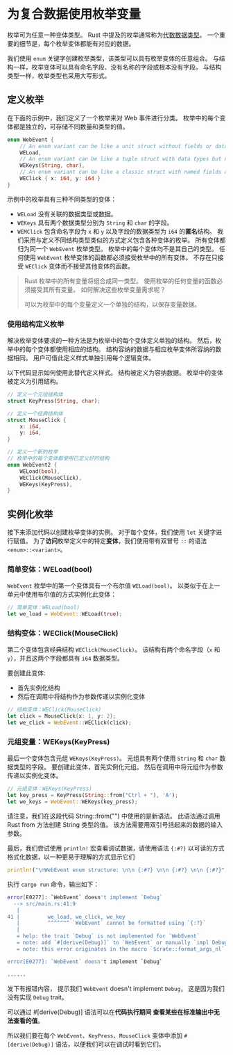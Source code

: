 # 为复合数据使用枚举变量
枚举可为任意一种变体类型。 Rust 中提及的枚举通常称为[代数数据类型](https://en.wikipedia.org/wiki/Algebraic_data_type)。 一个重要的细节是，每个枚举变体都能有对应的数据。

我们使用 `enum` 关键字创建枚举类型，该类型可以具有枚举变体的任意组合。 与结构一样，枚举变体可以具有命名字段、没有名称的字段或根本没有字段。 与结构类型一样，枚举类型也采用大写形式。

## 定义枚举
在下面的示例中，我们定义了一个枚举来对 Web 事件进行分类。 枚举中的每个变体都是独立的，可存储不同数量和类型的值。
```rust
enum WebEvent {
    // An enum variant can be like a unit struct without fields or data types
    WELoad,
    // An enum variant can be like a tuple struct with data types but no named fields
    WEKeys(String, char),
    // An enum variant can be like a classic struct with named fields and their data types
    WEClick { x: i64, y: i64 }
}
```
示例中的枚举具有三种不同类型的变体：

- `WELoad` 没有关联的数据类型或数据。
- `WEKeys` 具有两个数据类型分别为 `String` 和 `char` 的字段。
- `WEMClick` 包含命名字段为 `x` 和 `y` 以及字段的数据类型为 `i64` 的**匿名**结构。
我们采用与定义不同结构类型类似的方式定义包含各种变体的枚举。 所有变体都归为同一个 `WebEvent` 枚举类型。 枚举中的每个变体均不是其自己的类型。 任何使用 `WebEvent` 枚举变体的函数都必须接受枚举中的所有变体。 不存在只接受 `WEClick` 变体而不接受其他变体的函数。

> Rust 枚举中的所有变量将组合成同一类型。 使用枚举的任何变量的函数必须接受其所有变量。 如何解决这些枚举变量需求呢？
>
> 可以为枚举中的每个变量定义一个单独的结构，以保存变量数据。
### 使用结构定义枚举
解决枚举变体要求的一种方法是为枚举中的每个变体定义单独的结构。 然后，枚举中的每个变体都使用相应的结构。 结构容纳的数据与相应枚举变体所容纳的数据相同。 用户可借此定义样式单独引用每个逻辑变体。

以下代码显示如何使用此替代定义样式。 结构被定义为容纳数据。 枚举中的变体被定义为引用结构。
```rust
// 定义一个元组结构体
struct KeyPress(String, char);

// 定义一个经典结构体
struct MouseClick {
    x: i64,
    y: i64,
}

// 定义一个新的枚举
// 枚举中的每个变体都使用已定义好的结构
enum WebEvent2 {
    WELoad(bool),
    WEClick(MouseClick),
    WEKeys(KeyPress),
}
```

## 实例化枚举
接下来添加代码以创建枚举变体的实例。 对于每个变体，我们使用 `let` 关键字进行赋值。 为了**访问**枚举定义中的特定**变体**，我们使用带有双冒号 `::` 的语法 `<enum>::<variant>`。
### 简单变体：WELoad(bool)
`WebEvent` 枚举中的第一个变体具有一个布尔值 `WELoad(bool)`。 以类似于在上一单元中使用布尔值的方式实例化此变体：
```rust
// 简单变体：WELoad(bool)
let we_load = WebEvent::WELoad(true);
```
### 结构变体：WEClick(MouseClick)
第二个变体包含经典结构 `WEClick(MouseClick)`。 该结构有两个命名字段（`x` 和 `y`），并且这两个字段都具有 `i64` 数据类型。 

要创建此变体:
- 首先实例化结构
- 然后在调用中将结构作为参数传递以实例化变体
  
```rust
// 结构变体：WEClick(MouseClick)
let click = MouseClick{x: 1, y: 2};
let we_click = WebEvent::WEClick(click);
```

### 元组变量：WEKeys(KeyPress)
最后一个变体包含元组 `WEKeys(KeyPress)`。 元组具有两个使用 `String` 和 `char` 数据类型的字段。 要创建此变体，首先实例化元组。 然后在调用中将元组作为参数传递以实例化变体。
```rust
// 元组变体：WEKeys(KeyPress)
let key_press = KeyPress(String::from("Ctrl + "), 'A');
let we_keys = WebEvent::WEKeys(key_press);
```
请注意，我们在这段代码 String::from("<value>") 中使用的是新语法。 此语法通过调用 Rust from 方法创建 String 类型的值。 该方法需要用双引号括起来的数据的输入参数。


最后，我们尝试使用 `println!` 宏查看调试数据，请使用语法 `{:#?}` 以可读的方式格式化数据，以一种更易于理解的方式显示它们
```rust
println!("\nWebEvent enum structure: \n\n {:#?} \n\n {:#?} \n\n {:#?}", we_load, we_click, we_key);
```

执行 `cargo run` 命令，输出如下：
```sh
error[E0277]: `WebEvent` doesn't implement `Debug`
  --> src/main.rs:41:9
   |
41 |         we_load, we_click, we_key
   |         ^^^^^^^ `WebEvent` cannot be formatted using `{:?}`
   |
   = help: the trait `Debug` is not implemented for `WebEvent`
   = note: add `#[derive(Debug)]` to `WebEvent` or manually `impl Debug for WebEvent`
   = note: this error originates in the macro `$crate::format_args_nl` (in Nightly builds, run with -Z macro-backtrace for more info)

error[E0277]: `WebEvent` doesn't implement `Debug`

......
```
发下有报错内容， 提示我们  `WebEvent` doesn't implement `Debug`， 这是因为我们没有实现 `Debug` trait。


可以通过 #[derive(Debug)] 语法可以在**代码执行期间** **查看某些在标准输出中无法查看的值**。

所以我们要在每个 `WebEvent`、`KeyPress`、`MouseClick` 变体中添加 `#[derive(Debug)]` 语法，以便我们可以在调试时看到它们。